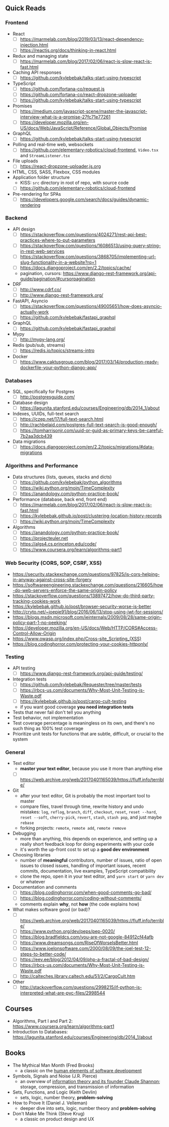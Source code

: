 ## Quick Reads

### Frontend

- React
  - [ ] <https://marmelab.com/blog/2019/03/13/react-dependency-injection.html>
  - [ ] <https://reactjs.org/docs/thinking-in-react.html>
- Redux and managing state
  - [ ] <https://marmelab.com/blog/2017/02/06/react-is-slow-react-is-fast.html>
- Caching API responses
  - [ ] <https://github.com/kylebebak/talks-start-using-typescript>
- TypeScript
  - [ ] <https://github.com/fortana-co/request.js>
  - [ ] <https://github.com/fortana-co/react-dropzone-uploader>
  - [ ] <https://github.com/kylebebak/talks-start-using-typescript>
- Promises
  - [ ] <https://medium.com/javascript-scene/master-the-javascript-interview-what-is-a-promise-27fc71e77261>
  - [ ] <https://developer.mozilla.org/en-US/docs/Web/JavaScript/Reference/Global_Objects/Promise>
- GraphQL
  - [ ] <https://github.com/kylebebak/talks-start-using-typescript>
- Polling and real-time web, websockets
  - [ ] <https://github.com/elementary-robotics/cloud-frontend>, `Video.tsx` and `StreamListener.tsx`
- File uploads
  - [ ] <https://react-dropzone-uploader.js.org>
- HTML, CSS, SASS, Flexbox, CSS modules
- Application folder structure
  - KISS: `src` directory in root of repo, with source code
  - [ ] <https://github.com/elementary-robotics/cloud-frontend>
- Pre-rendering for SPAs
  - [ ] <https://developers.google.com/search/docs/guides/dynamic-rendering>

### Backend

- API design
  - [ ] <https://stackoverflow.com/questions/4024271/rest-api-best-practices-where-to-put-parameters>
  - [ ] <https://stackoverflow.com/questions/16086513/using-query-string-in-rest-web-services>
  - [ ] <https://stackoverflow.com/questions/3868705/implementing-url-slug-functionality-in-a-website?rq=1>
  - [ ] <https://docs.djangoproject.com/en/2.2/topics/cache/>
  - pagination, cursors: <https://www.django-rest-framework.org/api-guide/pagination/#cursorpagination>
- DRF
  - [ ] <http://www.cdrf.co/>
  - [ ] <http://www.django-rest-framework.org/>
- FastAPI, Asyncio
  - [ ] <https://stackoverflow.com/questions/49005651/how-does-asyncio-actually-work>
  - [ ] <https://github.com/kylebebak/fastapi_graphql>
- GraphQL
  - [ ] <https://github.com/kylebebak/fastapi_graphql>
- Mypy
  - [ ] <http://mypy-lang.org/>
- Redis (pub/sub, streams)
  - [ ] <https://redis.io/topics/streams-intro>
- Docker
  - [ ] <https://www.caktusgroup.com/blog/2017/03/14/production-ready-dockerfile-your-python-django-app/>

### Databases

- SQL, specifically for Postgres
  - [ ] <http://postgresguide.com/>
- Database design
  - [ ] <https://lagunita.stanford.edu/courses/Engineering/db/2014_1/about>
- Indexes, UUIDs, full-text search
  - [ ] <https://czep.net/17/full-text-search.html>
  - [ ] <http://rachbelaid.com/postgres-full-text-search-is-good-enough/>
  - [ ] <https://tomharrisonjr.com/uuid-or-guid-as-primary-keys-be-careful-7b2aa3dcb439>
- Data migrations
  - [ ] <https://docs.djangoproject.com/en/2.2/topics/migrations/#data-migrations>

### Algorithms and Performance

- Data structures (lists, queues, stacks and dicts)
  - [ ] <https://github.com/kylebebak/python_algorithms>
  - [ ] <https://wiki.python.org/moin/TimeComplexity>
  - [ ] <https://anandology.com/python-practice-book/>
- Performance (database, back end, front end)
  - [ ] <https://marmelab.com/blog/2017/02/06/react-is-slow-react-is-fast.html>
  - [ ] <https://kylebebak.github.io/post/clustering-location-history-records>
  - [ ] <https://wiki.python.org/moin/TimeComplexity>
- Algorithms
  - [ ] <https://anandology.com/python-practice-book/>
  - [ ] <https://projecteuler.net>
  - [ ] <https://algs4.cs.princeton.edu/code/>
  - [ ] <https://www.coursera.org/learn/algorithms-part1>

### Web Security (CORS, SOP, CSRF, XSS)

- <https://security.stackexchange.com/questions/97825/is-cors-helping-in-anyway-against-cross-site-forgery>
- <https://softwareengineering.stackexchange.com/questions/216605/how-do-web-servers-enforce-the-same-origin-policy>
- <https://stackoverflow.com/questions/13897472/how-do-third-party-tracking-cookies-work>
- <https://kylebebak.github.io/post/browser-security-worse-is-better>
- <http://cryto.net/~joepie91/blog/2016/06/13/stop-using-jwt-for-sessions/>
- <https://blogs.msdn.microsoft.com/ieinternals/2009/08/28/same-origin-policy-part-1-no-peeking/>
- <https://developer.mozilla.org/en-US/docs/Web/HTTP/CORS#Access-Control-Allow-Origin>
- <https://www.owasp.org/index.php/Cross-site_Scripting_(XSS)>
- <https://blog.codinghorror.com/protecting-your-cookies-httponly/>

### Testing

- API testing
  - [ ] <https://www.django-rest-framework.org/api-guide/testing/>
- Integration tests  
  - [ ] <https://github.com/kylebebak/Requester/tree/master/tests>
  - [ ] <https://rbcs-us.com/documents/Why-Most-Unit-Testing-is-Waste.pdf>
  - [ ] <https://kylebebak.github.io/post/cargo-cult-testing>
  - if you want good coverage __you need integration tests__
- Tests that never fail don't tell you anything
- Test behavior, not implementation
- Test coverage percentage is meaningless on its own, and there's no such thing as 100% test coverage
- Prioritize unit tests for functions that are subtle, difficult, or crucial to the system

### General

- Text editor
  - **master your text editor**, because you use it more than anything else
  - [ ] <https://web.archive.org/web/20170401165039/https://fluff.info/terrible/>
- Git
  - after your text editor, Git is probably the most important tool to master
  - compare files, travel through time, rewrite history and undo mistakes: `log`, `reflog`, `branch`, `diff`, `checkout`, `reset`, `reset --hard`, `reset --soft`, `cherry-pick`, `revert`, `stash`, `stash pop`, and just maybe `rebase`
  - forking projects: `remote`, `remote add`, `remote remove`
- Debugging
  - more than anything, this depends on experience, and setting up a really short feedback loop for doing experiments with your code
  - it's worth the up-front cost to set up a __good dev environment__
- Choosing libraries
  - number of **meaningful** contributors, number of issues, ratio of open issues to closed issues, handling of important issues, recent commits, documentation, live examples, TypeScript compatibility
  - clone the repo, open it in your text editor, and `yarn start` or `yarn dev` or whatever
- Documentation and comments
  - [ ] <https://blog.codinghorror.com/when-good-comments-go-bad/>
  - [ ] <https://blog.codinghorror.com/coding-without-comments/>
  - comments explain __why__, not __how__ (the code explains how)
- What makes software good (or bad)?
  - [ ] <https://web.archive.org/web/20170401165039/https://fluff.info/terrible/>
  - [ ] <https://www.python.org/dev/peps/pep-0020/>
  - [ ] <https://blog.bradfieldcs.com/you-are-not-google-84912cf44afb>
  - [ ] <https://www.dreamsongs.com/RiseOfWorseIsBetter.html>
  - [ ] <https://www.joelonsoftware.com/2000/08/09/the-joel-test-12-steps-to-better-code/>
  - [ ] <https://eev.ee/blog/2012/04/09/php-a-fractal-of-bad-design/>
  - [ ] <https://rbcs-us.com/documents/Why-Most-Unit-Testing-is-Waste.pdf>
  - [ ] <http://calteches.library.caltech.edu/51/2/CargoCult.htm>
- Other
  - [ ] <http://stackoverflow.com/questions/2998215/if-python-is-interpreted-what-are-pyc-files/2998544>

## Courses

- Algorithms, Part I and Part 2: <https://www.coursera.org/learn/algorithms-part1>
- Introduction to Databases: <https://lagunita.stanford.edu/courses/Engineering/db/2014_1/about>

## Books

- The Mythical Man Month (Fred Brooks)
  - a classic on the [human elements of software development](https://en.wikipedia.org/wiki/The_Mythical_Man-Month)
- Symbols, Signals and Noise (J.R. Pierce)
  - an overview of [information theory and its founder Claude Shannon](https://en.wikipedia.org/wiki/Claude_Shannon); storage, compression, and transmission of information
- Sets, Functions, and Logic (Keith Devlin)
  - sets, logic, number theory, **problem-solving**
- How to Prove It (Daniel J. Velleman)
  - deeper dive into sets, logic, number theory and **problem-solving**
- Don't Make Me Think (Steve Krug)
  - a classic on product design and UX
